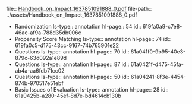 file:: [Handbook_on_Impact_1637851091888_0.pdf](../assets/Handbook_on_Impact_1637851091888_0.pdf)
file-path:: ../assets/Handbook_on_Impact_1637851091888_0.pdf

- Randomization
  ls-type:: annotation
  hl-page:: 54
  id:: 619fa0a9-c7e8-46ae-af9a-788d35db006c
- Propensity Score Matching
  ls-type:: annotation
  hl-page:: 74
  id:: 619fa0c5-d175-43cc-9167-74b765901e22
- Questions
  ls-type:: annotation
  hl-page:: 70
  id:: 61a041f0-9b95-40e3-879c-63d092a1e89d
- Questions
  ls-type:: annotation
  hl-page:: 87
  id:: 61a0421f-d475-45fa-ab4a-aa6fdb71cc02
- Questions
  ls-type:: annotation
  hl-page:: 50
  id:: 61a04241-8f3e-4454-874b-970517e51ebf
- Basic Issues of Evaluation
  ls-type:: annotation
  hl-page:: 28
  id:: 61a0425b-a280-45ef-8d7e-bd4614cb130b